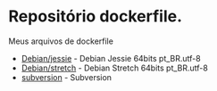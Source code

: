 # Repositório dockerfile.
Meus arquivos de dockerfile

* [Debian/jessie](https://github.com/slotmg/dockerfiles/tree/master/debian/jessie) - Debian Jessie 64bits pt_BR.utf-8
* [Debian/stretch](https://github.com/slotmg/dockerfiles/tree/master/debian/stretch) - Debian Stretch 64bits pt_BR.utf-8
* [subversion](https://github.com/slotmg/dockerfiles/tree/master/subversion) - Subversion
